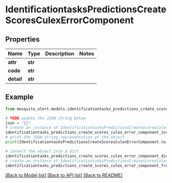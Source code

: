 # IdentificationtasksPredictionsCreateScoresCulexErrorComponent


## Properties

Name | Type | Description | Notes
------------ | ------------- | ------------- | -------------
**attr** | **str** |  | 
**code** | **str** |  | 
**detail** | **str** |  | 

## Example

```python
from mosquito_alert.models.identificationtasks_predictions_create_scores_culex_error_component import IdentificationtasksPredictionsCreateScoresCulexErrorComponent

# TODO update the JSON string below
json = "{}"
# create an instance of IdentificationtasksPredictionsCreateScoresCulexErrorComponent from a JSON string
identificationtasks_predictions_create_scores_culex_error_component_instance = IdentificationtasksPredictionsCreateScoresCulexErrorComponent.from_json(json)
# print the JSON string representation of the object
print(IdentificationtasksPredictionsCreateScoresCulexErrorComponent.to_json())

# convert the object into a dict
identificationtasks_predictions_create_scores_culex_error_component_dict = identificationtasks_predictions_create_scores_culex_error_component_instance.to_dict()
# create an instance of IdentificationtasksPredictionsCreateScoresCulexErrorComponent from a dict
identificationtasks_predictions_create_scores_culex_error_component_from_dict = IdentificationtasksPredictionsCreateScoresCulexErrorComponent.from_dict(identificationtasks_predictions_create_scores_culex_error_component_dict)
```
[[Back to Model list]](../README.md#documentation-for-models) [[Back to API list]](../README.md#documentation-for-api-endpoints) [[Back to README]](../README.md)


